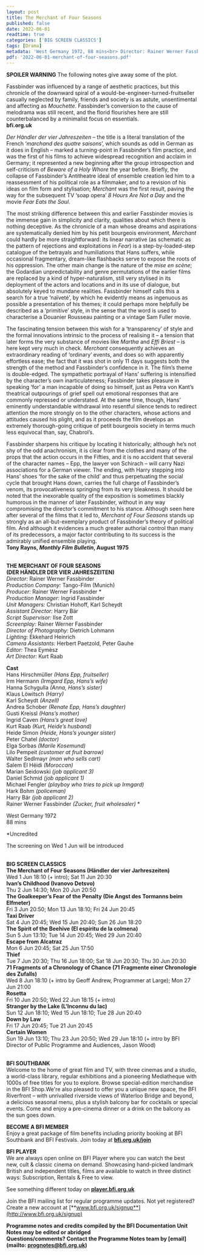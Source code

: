 ```yaml
---
layout: post
title: The Merchant of Four Seasons
published: false
date: 2022-06-01
readtime: true
categories: ['BIG SCREEN CLASSICS']
tags: [Drama]
metadata: 'West Germany 1972, 88 mins<br> Director: Rainer Werner Fassbinder'
pdf: '2022-06-01-merchant-of-four-seasons.pdf'
---
```


**SPOILER WARNING** The following notes give away some of the plot.

Fassbinder was influenced by a range of aesthetic practices, but this chronicle of the downward spiral of a would-be-engineer-turned-fruitseller casually neglected by family, friends and society is as astute, unsentimental and affecting as _Mouchette_. Fassbinder’s conversion to the cause of melodrama was still recent, and the florid flourishes here are still counterbalanced by a minimalist focus on essentials.  
**bfi.org.uk**

_Der Händler der vier Jahreszeiten_ – the title is a literal translation of the French ‘_marchand des quatre saisons_’, which sounds as odd in German as it does in English – marked a turning-point in Fassbinder’s film practice, and was the first of his films to achieve widespread recognition and acclaim in Germany; it represented a new beginning after the group introspection and self-criticism of _Beware of a Holy Whore_ the year before. Briefly, the collapse of Fassbinder’s Antitheatre ideal of ensemble creation led him to a reassessment of his political role as a filmmaker, and to a revision of his ideas on film form and stylisation; _Merchant_ was the first result, paving the way for the subsequent TV ‘soap opera’ _8 Hours Are Not a Day_ and the movie _Fear Eats the Soul_.

The most striking difference between this and earlier Fassbinder movies is the immense gain in simplicity and clarity, qualities about which there is nothing deceptive. As the chronicle of a man whose dreams and aspirations are systematically denied him by his petit bourgeois environment, _Merchant_ could hardly be more straightforward: its linear narrative (as schematic as the pattern of rejections and exploitations in _Fear_) is a step-by-loaded-step catalogue of the betrayals and humiliations that Hans suffers, while occasional fragmentary, dream-like flashbacks serve to expose the roots of his oppression. The other main change is the nature of the _mise en scène_; the Godardian unpredictability and genre permutations of the earlier films are replaced by a kind of hyper-naturalism, still very stylised in its deployment of the actors and locations and in its use of dialogue, but absolutely keyed to mundane realities. Fassbinder himself calls this a search for a true ‘naïveté’, by which he evidently means as ingenuous as possible a presentation of his themes; it could perhaps more helpfully be described as a ‘primitive’ style, in the sense that the word is used to characterise a Douanier Rousseau painting or a vintage Sam Fuller movie.

The fascinating tension between this wish for a ‘transparency’ of style and the formal innovations intrinsic to the process of realising it – a tension that later forms the very substance of movies like _Martha_ and _Effi Briest_ – is here kept very much in check. _Merchant_ consequently achieves an extraordinary reading of ‘ordinary’ events, and does so with apparently effortless ease; the fact that it was shot in only 11 days suggests both the strength of the method and Fassbinder’s confidence in it. The film’s theme is double-edged. The sympathetic portrayal of Hans’ suffering is intensified by the character’s own inarticulateness; Fassbinder takes pleasure in speaking ‘for’ a man incapable of doing so himself, just as Petra von Kant’s theatrical outpourings of grief spell out emotional responses that are commonly repressed or understated. At the same time, though, Hans’ eminently understandable withdrawal into resentful silence tends to redirect attention the more strongly on to the other characters, whose actions and attitudes caused his plight, and as it proceeds the film develops an extremely thorough-going critique of petit bourgeois society in terms much less equivocal than, say, Chabrol’s.

Fassbinder sharpens his critique by locating it historically; although he’s not shy of the odd anachronism, it is clear from the clothes and many of the props that the action occurs in the Fifties, and it is no accident that several of the character names – Epp, the lawyer von Schirach – will carry Nazi associations for a German viewer. The ending, with Harry stepping into Hans’ shoes ‘for the sake of the child’ and thus perpetuating the social cycle that brought Hans down, carries the full charge of Fassbinder’s venom, its provocativeness springing from its very bleakness. It should be noted that the inexorable quality of the exposition is sometimes blackly humorous in the manner of later Fassbinder, without in any way compromising the director’s commitment to his stance. Although seen here after several of the films that it led to, _Merchant of Four Seasons_ stands up strongly as an all-but-exemplary product of Fassbinder’s theory of political film. And although it evidences a much greater authorial control than many of its predecessors, a major factor contributing to its success is the admirably unified ensemble playing.  
**Tony Rayns, _Monthly Film Bulletin_, August 1975**
<br><br>

**THE MERCHANT OF FOUR SEASONS**  
**(DER HÄNDLER DER VIER JAHRESZEITEN)**  
_Director:_ Rainer Werner Fassbinder  
_Production Company:_ Tango-Film (Munich)  
_Producer:_ Rainer Werner Fassbinder *  
_Production Manager:_ Ingrid Fassbinder  
_Unit Managers:_ Christian Hohoff, Karl Scheydt  
_Assistant Director:_ Harry Bär  
_Script Supervisor:_ Ilse Zott  
_Screenplay:_ Rainer Werner Fassbinder  
_Director of Photography:_ Dietrich Lohmann  
_Lighting:_ Ekkehard Heinrich  
_Camera Assistants:_ Herbert Paetzold, Peter Gauhe  
_Editor:_ Thea Eymèsz  
_Art Director:_ Kurt Raab

**Cast**  
Hans Hirschmüller _(Hans Epp, fruitseller)_  
Irm Hermann _(Irmgard Epp, Hans’s wife)_  
Hanna Schygulla _(Anna, Hans’s sister)_  
Klaus Löwitsch _(Harry)_  
Karl Scheydt _(Anzell)_  
Andrea Schober _(Renate Epp, Hans’s daughter)_  
Gusti Kreissl _(Hans’s mother)_  
Ingrid Caven _(Hans’s great love)_  
Kurt Raab _(Kurt, Heide’s husband)_  
Heide Simon _(Heide, Hans’s younger sister)_  
Peter Chatel _(doctor)_  
Elga Sorbas _(Marile Kosemund)_  
Lilo Pempeit _(customer at fruit barrow)_  
Walter Sedlmayr _(man who sells cart)_  
Salem El Hëidi _(Moroccan)_  
Marian Seidowski _(job applicant 3)_  
Daniel Schmid _(job applicant 1)_  
Michael Fengler  _(playboy who tries to pick up Irmgard)_  
Hark Bohm _(policeman)_  
Harry Bär _(job applicant 2)_  
Rainer Werner Fassbinder  _(Zucker, fruit wholesaler)_ *

West Germany 1972  
88 mins

*Uncredited

The screening on Wed 1 Jun will be introduced
<br><br>

**BIG SCREEN CLASSICS**<br>
**The Merchant of Four Seasons  (Händler der vier Jarhreszeiten)**<br>
Wed 1 Jun 18:10 (+ intro); Sat 11 Jun 20:30<br>
**Ivan’s Childhood (Ivanovo Detsvo)**<br>
Thu 2 Jun 14:30; Mon 20 Jun 20:50<br>
**The Goalkeeper’s Fear of the Penalty (Die Angst des Tormanns beim Elfmeter)**<br>
Fri 3 Jun 20:50; Mon 13 Jun 18:10; Fri 24 Jun 20:45<br>
**Taxi Driver**<br>
Sat 4 Jun 20:45; Wed 15 Jun 20:40;  Sun 26 Jun 18:20<br>
**The Spirit of the Beehive  (El espíritu de la colmena)**<br>
Sun 5 Jun 13:10; Tue 14 Jun 20:45;  Wed 29 Jun 20:40<br>
**Escape from Alcatraz**<br>
Mon 6 Jun 20:45; Sat 25 Jun 17:50<br>
**Thief**<br>
Tue 7 Jun 20:30; Thu 16 Jun 18:00;  Sat 18 Jun 20:30; Thu 30 Jun 20:30<br>
**71 Fragments of a Chronology of Chance  (71 Fragmente einer Chronologie des Zufalls)**<br>
Wed 8 Jun 18:10 (+ intro by Geoff Andrew, Programmer at Large); Mon 27 Jun 21:00<br>
**Rosetta**<br>
Fri 10 Jun 20:50; Wed 22 Jun 18:15 (+ intro)<br>
**Stranger by the Lake (L’Inconnu du lac)**<br>
Sun 12 Jun 18:10; Wed 15 Jun 18:10;  Tue 28 Jun 20:40<br>
**Down by Law**<br>
Fri 17 Jun 20:45; Tue 21 Jun 20:45<br>
**Certain Women**<br>
Sun 19 Jun 13:10; Thu 23 Jun 20:50; Wed 29 Jun 18:10 (+ intro by BFI Director of Public Programme and Audiences, Jason Wood)<br>
<br>

**BFI SOUTHBANK**  
Welcome to the home of great film and TV, with three cinemas and a studio, a world-class library, regular exhibitions and a pioneering Mediatheque with 1000s of free titles for you to explore. Browse special-edition merchandise in the BFI Shop.We&#39;re also pleased to offer you a unique new space, the BFI Riverfront – with unrivalled riverside views of Waterloo Bridge and beyond, a delicious seasonal menu, plus a stylish balcony bar for cocktails or special events. Come and enjoy a pre-cinema dinner or a drink on the balcony as the sun goes down.  

**BECOME A BFI MEMBER**  
Enjoy a great package of film benefits including priority booking at BFI Southbank and BFI Festivals. Join today at [**bfi.org.uk/join**](http://www.bfi.org.uk/join)  

**BFI PLAYER**  
 We are always open online on BFI Player where you can watch the best new, cult &amp; classic cinema on demand. Showcasing hand-picked landmark British and independent titles, films are available to watch in three distinct ways: Subscription, Rentals &amp; Free to view.  

See something different today on [**player.bfi.org.uk**](https://player.bfi.org.uk)  

Join the BFI mailing list for regular programme updates. Not yet registered? Create a new account at [**www.bfi.org.uk/signup**](http://www.bfi.org.uk/signup)

**Programme notes and credits compiled by the BFI Documentation Unit  
Notes may be edited or abridged  
Questions/comments? Contact the Programme Notes team by [email](mailto: prognotes@bfi.org.uk)**


<!--stackedit_data:
eyJoaXN0b3J5IjpbMTI0OTU5OTg1OF19
-->
